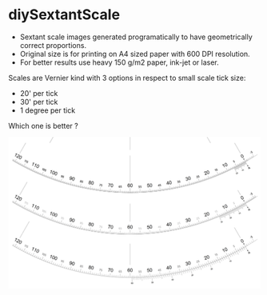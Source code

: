 # diySextantScale

* Sextant scale images generated programatically to have geometrically correct proportions.
* Original size is for printing on A4 sized paper with 600 DPI resolution. 
* For better results use heavy 150 g/m2 paper, ink-jet or laser. 

Scales are Vernier kind with 3 options in respect to small scale tick size:
* 20' per tick
* 30' per tick
* 1 degree per tick

Which one is better ? 

![sextant scales](SextantScalesCompared.png)

